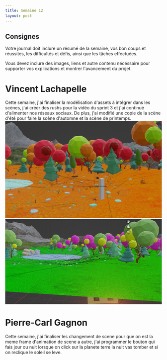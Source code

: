 ```yaml
---
title: Semaine 12
layout: post
---
```


## Consignes

Votre journal doit inclure un résumé de la semaine, vos bon coups et réussites, les difficultés et défis, ainsi que les tâches effectuées.

Vous devez inclure des images, liens et autre contenu nécéssaire pour supporter vos explications et montrer l'avancement du projet.

# Vincent Lachapelle
Cette semaine, j'ai finaliser la modélisation d'assets à intégrer dans les scènes, j'ai créer des rushs pour la vidéo du sprint 3 et j'ai continué d'alimenter nos réseaux sociaux. De plus, j'ai modifié une copie de la scène d'été pour faire la scène d'automne et la scène de printemps.
![Image_scene](../images/sceneautomne.png)
![Image_scene](../images/sceneprintemps.png)

# Pierre-Carl Gagnon
Cette semaine, j'ai finaliser les changement de scene pour que on est la meme frame d'animation de scene a autre, j'ai programmer le bouton qui fais jour ou nuit lorsque on click sur la planete terre la nuit vas tomber et si on reclique le soleil se leve.
